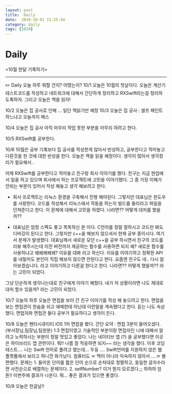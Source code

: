 ```yaml
---
layout: post
title:  Daily
date:  2019-10-01 11:25:44
category: daily
tags: [2019]
---
```


# Daily

<10월 한달 기록하기>

------

✏️ Daily 오늘 하루 뭐할 건지? 어땠는지?
10/1 오늘은 10월의 첫날이다. 
오늘은 계산기 테스트코드를 작성하고
네트워크에 대해서 간단하게 정리하고
RXSwift라는걸 정리하도록하자.
그리고 오늘은 책을 읽자!

10/2 오늘은 집 공사로 인해 ... 일단 책읽기만 예정
10/3 오늘은 집 공사 : 셀프 페인트 하느냐고 오늘까지 패스

10/4 오늘은 집 공사 아직 마무리 작업 못한 부분을 마무리 하려고 한다.

10/5 RXSwift를 공부한다. 

10/6 10월은 공부 기록보다 집 공사를 작성한게 많아서 반성하고, 공부한다고 적어놓고 다른것을 한 것에 대한 반성을 한다.
오늘은 책을 읽을 예정이다. 생각이 많아서 생각정리가 필요해서..

어제 RXSwift를 공부한다고 적어놓고 친구랑 회사 이야기를 했다. 친구는 지금 현업에서 일을 하고 있으며 회사에서 하는 프로젝트에 고민을 이야기했다. 
그 중 가장 이해가 안되는 부분이 있어서 작성 해놓고 생각 해보려고 한다. 

- 회사 프로젝트는 리눅스 환경을 구축해서 진행 해야된다. 그렇지만 대표님은 윈도우를 사랑한다. 코드를 작성해서 리눅스에서 작동을 하는지 빌드를 돌리라고 파일을 던져준다고 한다. 이 문제에 대해서 고민을 하였다.
나라면?? 어떻게 대처를 했을까?? 

- 대표님은 엄청 스펙도 좋고 똑똑하신 분 이다. C언어를 정말 잘하시고 코드만 봐도 디버깅이 된다고 한다. 그렇지만 c++을 해보지 않으셔서 현재 공부 중이시다. 
여기서 문제가 발생했다. 대표님께서 새로운 모던 c++을 공부 하시면서 친구의 코드를 리뷰 해주시는데 이전 버전까지 제공하는 함수를 사용하면 되지 왜? 새로운 함수를 사용하냐고 왜왜왜왜왜? 이유를 대봐 라고 하신다. 이유를 이야기하고 정확한 API를 내밀어도 본인이 직접 해보지 않으면 안된다고 한다. 
요즘엔 친구도 네.. 다시 알아보겠습니다. 라고 이야기하고 다른걸 한다고 한다. 
나라면?? 어떻게 했을까?? 라는 고민이 되었다.

그냥 단순하게 생각나는대로 친구에게 이야기 해줬다. 내가 저 상황이라면 나도 제대로 대처 할수 있을까? 라는 고민이 되었다.

10/7 오늘의 하루
오늘은 면접을 보러 간 친구 이야기를 작성 해 놓으려고 한다.
면접을 보는 면접관이 한숨을 쉬고 애매한데 아닌데 이런말을 계속했다고 한다.
듣는 나도 속상했다.
면접자와 면접관 둘다 공부가 필요하다고 생각이 든다.

10/8 오늘은 펜타시큐리티 iOS 1차 면접을 봤다.
간단 요약 : 면접 3분이 들어오셨다. (부서장님,팀장님,팀원분)
1:3 면접이였고 기술적인 부분이랑 면접자인 나에 대해서 알려고 노력하시는 부분이 정말 멋있고 좋았다.
나는 네이티브 앱 (?) 을 공부했다면 이곳은 하이브리드 앱 관련이다.
뭐!! 나름 잘 적응하면 되지~~ 라는 생각을 했다.
이후 코딩테스트....
나는 Swift 언어로 풀려고 했는데... 두둥 ....
Swift언어를 지원하지 않은 웹 플랫폼에서 보라고 하니깐 화가났다. 컴퓨터도 ㅠ 맥이 아니라 익숙하지 않아서 ....ㅠ 불편했다.
문제는 1. 들어온 단어를 짧은 단어 순으로 순차대로 정렬하고, 동일한 글자수라면 사전순으로 배열하는 문제이다. 
2. selfNumber? 이거 뭔지 모르겠다.;; 하하하 
암튼!! 이번주에 결과가 나온다. 뭐... 좋은 결과가 있으면 좋겠다.

10/9 오늘은 한글날!!